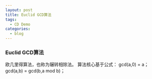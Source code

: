 ```yaml
---
layout: post
title: Euclid GCD算法
tags:
  - CD Demo
categories:
  - blog
---
```

### Euclid GCD算法
欧几里得算法，也称为辗转相除法。 
算法核心基于公式： 
gcd(a,0) = a； 
gcd(a,b) = gcd(b,a mod b)； 